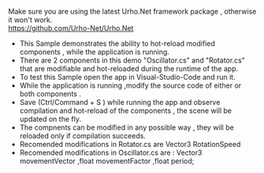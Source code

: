 Make sure you are using the latest Urho.Net framework package , otherwise it won't work.\
https://github.com/Urho-Net/Urho.Net

- This Sample demonstrates the ability to hot-reload modified components , while the application is running.
- There are 2 components in this demo  "Oscillator.cs" and "Rotator.cs" that are modifiable and hot-reloaded during the runtime of the app.
- To test this Sample open the app in Visual-Studio-Code and run it.
- While the application is running ,modify the source code of either or both components .
- Save (Ctrl/Command + S ) while running the app and observe compilation and hot-reload of the components , the scene will be updated on the fly.
- The compnents can be modified in any possible way , they will be reloaded only if compilation succeeds.
- Recomended modifications in Rotator.cs are Vector3 RotationSpeed
- Recomended modifications in Oscillator.cs are  : Vector3 movementVector  ,float movementFactor  ,float period;




